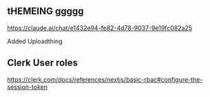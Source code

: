 ## tHEMEING ggggg

https://claude.ai/chat/e1432e94-fe82-4d78-9037-9e19fc082a25

Added Uploadthing

## Clerk User roles

https://clerk.com/docs/references/nextjs/basic-rbac#configure-the-session-token

